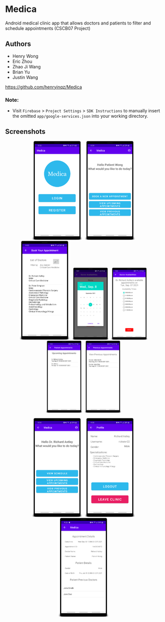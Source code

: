 # Medica
Android medical clinic app that allows doctors and patients to filter and schedule appointments (CSCB07 Project)

## Authors
- Henry Wong
- Eric Zhou
- Zhao Ji Wang
- Brian Yu
- Justin Wang

https://github.com/henryinqz/Medica

### Note: 
- Visit `Firebase` > `Project Settings` > `SDK Instructions` to manually insert the omitted `app/google-services.json` into your working directory.

## Screenshots
<p align="center">
  <img src=screenshots/main.png width=33%>
  <img src=screenshots/home_patient.png width=33%>
<!--   <img src=screenshots/profile_patient.png width="239" height="496"> &nbsp; -->
  <img src=screenshots/bookappt_doctor_list.png width=33%>
  <img src=screenshots/bookappt_datepicker.png width=24%>
  <img src=screenshots/bookappt_selecttime.png width=24%>
  <img src=screenshots/upcomingappt_patient.png width=24%>
  <img src=screenshots/prevappt_patient.png width=24%>
</p> 
<p align="center">
  <img src=screenshots/home_doctor.png width=33%>
  <img src=screenshots/profile_doctor.png width=33%>
<!--   <img src=screenshots/schedule_doctor.png width=30%> -->
  <img src=screenshots/appt_info.png width=33%>
</p>
